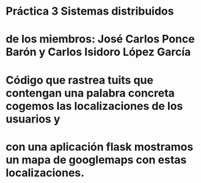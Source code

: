 # Práctica 3 Sistemas distribuidos
# de los miembros: José Carlos Ponce Barón  y Carlos Isidoro López García 
# Código que rastrea tuits que contengan una palabra concreta cogemos las localizaciones de los usuarios y
# con una aplicación flask mostramos un mapa de googlemaps con estas localizaciones.